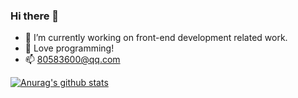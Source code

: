 ### Hi there 👋

- 🔭 I’m currently working on front-end development related work.
- 🌱 Love programming!
- 📫 80583600@qq.com

[![Anurag's github stats](https://github-readme-stats.vercel.app/api?username=bxm0927)](https://github.com/bxm0927/bxm0927)

<!--
**bxm0927/bxm0927** is a ✨ _special_ ✨ repository because its `README.md` (this file) appears on your GitHub profile.

Here are some ideas to get you started:

- 🔭 I’m currently working on ...
- 🌱 I’m currently learning ...
- 👯 I’m looking to collaborate on ...
- 🤔 I’m looking for help with ...
- 💬 Ask me about ...
- 📫 How to reach me: ...
- 😄 Pronouns: ...
- ⚡ Fun fact: ...
-->
